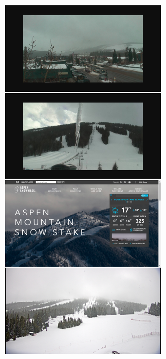 ![AutomatedStoryAuthorV11](https://github.com/StateDocuments/Colorado-public/blob/main/Ami5bb17e4c-6682-499d-9949-ec06f730884d.png)
![AutomatedStoryAuthorV11](https://github.com/StateDocuments/Colorado-public/blob/main/Ami9457465a-a7a3-4412-8e51-6c80cb35e275.png)
![AutomatedStoryAuthorV11](https://github.com/StateDocuments/Colorado-public/blob/main/Ami9c2849cd-1155-44ef-afdd-80f820bce5bf.png)
![AutomatedStoryAuthorV11](https://github.com/StateDocuments/Colorado-public/blob/main/Amic28ebb4b-ca4a-426d-8082-f3913931867f.png)
